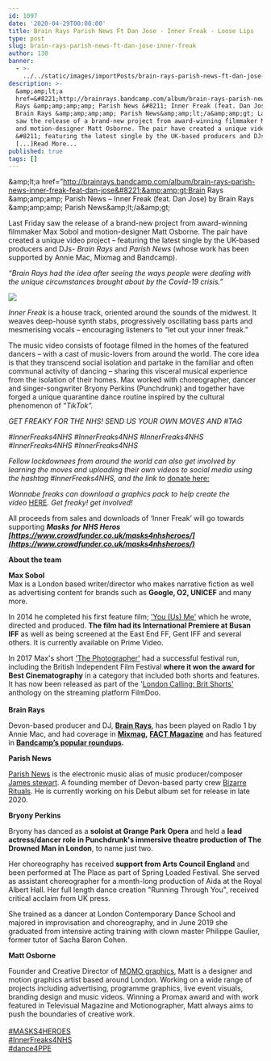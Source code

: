 ```yaml
---
id: 1097
date: '2020-04-29T00:00:00'
title: Brain Rays Parish News Ft Dan Jose - Inner Freak - Loose Lips
type: post
slug: brain-rays-parish-news-ft-dan-jose-inner-freak
author: 138
banner:
  - >-
    ../../static/images/importPosts/brain-rays-parish-news-ft-dan-jose-inner-freak/image1097.jpeg
description: >-
  &amp;amp;lt;a
  href=&#8221;http://brainrays.bandcamp.com/album/brain-rays-parish-news-inner-freak-feat-dan-jose&#8221;&amp;amp;gt;Brain
  Rays &amp;amp;amp;amp; Parish News &#8211; Inner Freak (feat. Dan Jose) by
  Brain Rays &amp;amp;amp;amp; Parish News&amp;amp;lt;/a&amp;amp;gt; Last Friday
  saw the release of a brand-new project from award-winning filmmaker Max Sobol
  and motion-designer Matt Osborne. The pair have created a unique video project
  &#8211; featuring the latest single by the UK-based producers and DJs-
  [...]Read More...
published: true
tags: []
---
```

&amp;amp;lt;a href=&#8221;http://brainrays.bandcamp.com/album/brain-rays-parish-news-inner-freak-feat-dan-jose&#8221;&amp;amp;gt;Brain Rays &amp;amp;amp;amp; Parish News &#8211; Inner Freak (feat. Dan Jose) by Brain Rays &amp;amp;amp;amp; Parish News&amp;amp;lt;/a&amp;amp;gt;

Last Friday saw the release of a brand-new project from award-winning filmmaker Max Sobol and motion-designer Matt Osborne. The pair have created a unique video project – featuring the latest single by the UK-based producers and DJs- _Brain Rays_ and _Parish News_ (whose work has been supported by Annie Mac, Mixmag and Bandcamp). 

_“Brain Rays had the idea after seeing the ways people were dealing with the unique circumstances brought about by the Covid-19 crisis.”_ 

_![](/img/wysiwyg/5ea991e80d8c6.)_

_Inner Freak_ is a house track, oriented around the sounds of the midwest. It weaves deep-house synth stabs, progressively oscillating bass parts and mesmerising vocals – encouraging listeners to “let out your inner freak.”

The music video consists of footage filmed in the homes of the featured dancers – with a cast of music-lovers from around the world. The core idea is that they transcend social isolation and partake in the familiar and often communal activity of dancing – sharing this visceral musical experience from the isolation of their homes. Max worked with choreographer, dancer and singer-songwriter Bryony Perkins (Punchdrunk) and together have forged a unique quarantine dance routine inspired by the cultural phenomenon of “_TikTok”._ 

_GET FREAKY FOR THE NHS! SEND US YOUR OWN MOVES AND #TAG_ 

_#InnerFreaks4NHS #InnerFreaks4NHS #InnerFreaks4NHS #InnerFreaks4NHS #InnerFreaks4NHS_ 

_Fellow lockdownees from around the world can also get involved by learning the moves and uploading their own videos to social media using the hashtag #InnerFreaks4NHS, and the link to_ [donate here:](https://www.crowdfunder.co.uk/masks4nhsheroes/updates#start)

_Wannabe freaks can download a graphics pack to help create the video_ [HERE](https://www.parishnewsmusic.com/)_. Get freaky! get involved!_

All proceeds from sales and downloads of ‘Inner Freak’ will go towards supporting **_Masks for NHS Heros_**   
[](https://www.crowdfunder.co.uk/masks4nhsheroes/updates#start)**_[https://www.crowdfunder.co.uk/masks4nhsheroes/](https://www.crowdfunder.co.uk/masks4nhsheroes/)_**

**About the team**

**Max Sobol**   
Max is a London based writer/director who makes narrative fiction as well as advertising content for brands such as **Google, O2, UNICEF** and many more.

In 2014 he completed his first feature film; ['You (Us) Me'](https://www.facebook.com/youusmefilm/) which he wrote, directed and produced. **The film had its International Premiere at Busan IFF** as well as being screened at the East End FF, Gent IFF and several others. It is currently available on Prime Video.

In 2017 Max's short ['The Photographer'](https://www.facebook.com/thephotographer2017/) had a successful festival run, including the British Independent Film Festival **where it won the award for Best Cinematography** in a category that included both shorts and features. It has now been released as part of the '[London Calling: Brit Shorts'](https://www.filmdoo.com/films/london-calling-brit-shorts/) anthology on the streaming platform FilmDoo.  
   
**Brain Rays**

Devon-based producer and DJ, [**Brain Rays**](https://brainrays.bandcamp.com/), has been played on Radio 1 by Annie Mac, and had coverage in [**Mixmag**](https://mixmag.net/feature/listen-to-an-outrageous-bangface-mix-by-tricky-second-album-and-brain-rays)**,** [**FACT Magazine**](https://www.factmag.com/2019/04/01/7-must-hear-mixes-from-march-2019/) and has featured in [**Bandcamp’s popular roundups**](https://daily.bandcamp.com/best-electronic/best-bandcamp-electronic-music-february-2020?utm_source=notification)**.** 

**Parish News**

[Parish News](https://www.instagram.com/parishnewsmusic/) is the electronic music alias of music producer/composer [James stewart](https://www.instagram.com/jamesstewartsound/). A founding member of Devon-based party crew [Bizarre Rituals](https://bizarrerituals.co.uk/). He is currently working on his Debut album set for release in late 2020. 

**Bryony Perkins**

Bryony has danced as a **soloist at Grange Park Opera** and held a **lead actress/dancer role in Punchdrunk's immersive theatre production of The Drowned Man in London**, to name just two.

Her choreography has received **support from Arts Council England** and been performed at The Place as part of Spring Loaded Festival. She served as assistant choreographer for a month-long production of Aida at the Royal Albert Hall. Her full length dance creation "Running Through You", received critical acclaim from UK press.

She trained as a dancer at London Contemporary Dance School and majored in improvisation and choreography, and in June 2019 she graduated from intensive acting training with clown master Philippe Gaulier, former tutor of Sacha Baron Cohen.

**Matt Osborne**

Founder and Creative Director of [MOMO graphics](https://www.momographics.co.uk/), Matt is a designer and motion graphics artist based around London. Working on a wide range of projects including advertising, programme graphics, live event visuals, branding design and music videos. Winning a Promax award and with work featured in Televisual Magazine and Motionographer, Matt always aims to push the boundaries of creative work.  
[](https://www.youtube.com/results?search_query=%23MASKS4HEROES)  
[#MASKS4HEROES](https://www.youtube.com/results?search_query=%23MASKS4HEROES)  
[#InnerFreaks4NHS](https://www.youtube.com/results?search_query=%23InnerFreaks4NHS)  
[#dance4PPE](https://www.youtube.com/results?search_query=%23dance4PPE)